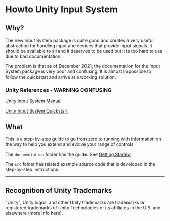 # Howto Unity Input System

## Why?

The new Input System package is quite good and creates a very
useful abstraction for handling input and devices that provide
input signals. It should be available to all and it deserves
to be used but it is too hard to use due to bad documentation.

The problem is that as of December 2021, the documentation for
the Input System package is very poor and confusing. It is almost
impossible to follow the quickstart and arrive at a working
solution.

### Unity References - WARNING CONFUSING

[Unity Input System Manual](https://docs.unity3d.com/Packages/com.unity.inputsystem@1.0/manual/index.html)

[Unity Input System Quickstart](https://docs.unity3d.com/Packages/com.unity.inputsystem@1.0/manual/QuickStartGuide.html)

## What

This is a step-by-step guide to go from zero to running with
information on the way to help you extend and evolve your
range of controls.

The `documentation` folder has the guide. See [Getting Started](./documentation/00-getting-started.md)

The `src` folder has related example source code that is developed in the step-by-step instructions.

-------------------------------------------------

## Recognition of Unity Trademarks

"Unity", Unity logos, and other Unity trademarks are trademarks or registered trademarks of Unity Technologies or its affiliates in the U.S. and elsewhere (more info here).
